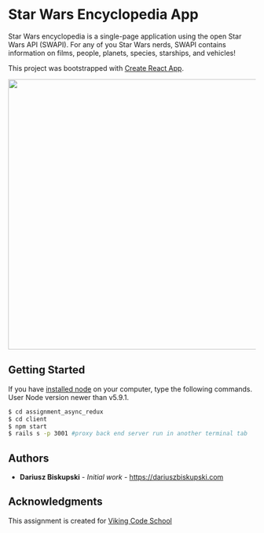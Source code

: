 # Star Wars Encyclopedia App

 Star Wars encyclopedia is a single-page application using the open Star Wars API (SWAPI). For any of you Star Wars nerds, SWAPI contains information on films, people, planets, species, starships, and vehicles!

This project was bootstrapped with [Create React App](https://github.com/facebookincubator/create-react-app).


<p align="center">
  <img src="/client/public/preview.png" width="550"/>
</p>



## Getting Started

If you have [installed node](https://nodejs.org/en/download/) on your computer, type the following commands. User Node version newer than v5.9.1.


```bash
$ cd assignment_async_redux
$ cd client
$ npm start
$ rails s -p 3001 #proxy back end server run in another terminal tab
```


## Authors

* **Dariusz Biskupski** - *Initial work* - https://dariuszbiskupski.com


## Acknowledgments

This assignment is created for [Viking Code School](https://www.vikingcodeschool.com/)
